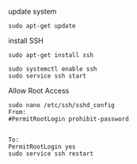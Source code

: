 update system
```
sudo apt-get update
```
install SSH
```
sudo apt-get install ssh
```
```
sudo systemctl enable ssh
sudo service ssh start
```

Allow Root Access
```
sudo nano /etc/ssh/sshd_config
From:
#PermitRootLogin prohibit-password


To:
PermitRootLogin yes
sudo service ssh restart
```
